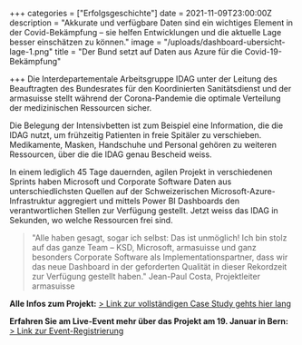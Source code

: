 +++
categories = ["Erfolgsgeschichte"]
date = 2021-11-09T23:00:00Z
description = "Akkurate und verfügbare Daten sind ein wichtiges Element in der Covid-Bekämpfung – sie helfen Entwicklungen und die aktuelle Lage besser einschätzen zu können."
image = "/uploads/dashboard-ubersicht-lage-1.png"
title = "Der Bund setzt auf Daten aus Azure für die Covid-19-Bekämpfung"

+++
Die Interdepartementale Arbeitsgruppe IDAG unter der Leitung des Beauftragten des Bundesrates für den Koordinierten Sanitätsdienst und der armasuisse stellt während der Corona-Pandemie die optimale Verteilung der medizinischen Ressourcen sicher.

Die Belegung der Intensivbetten ist zum Beispiel eine Information, die die IDAG nutzt, um frühzeitig Patienten in freie Spitäler zu verschieben. Medikamente, Masken, Handschuhe und Personal gehören zu weiteren Ressourcen, über die die IDAG genau Bescheid weiss.

In einem lediglich 45 Tage dauernden, agilen Projekt in verschiedenen Sprints haben Microsoft und Corporate Software Daten aus unterschiedlichsten Quellen auf der Schweizerischen Microsoft-Azure-Infrastruktur aggregiert und mittels Power BI Dashboards den verantwortlichen Stellen zur Verfügung gestellt. Jetzt weiss das IDAG in Sekunden, wo welche Ressourcen frei sind.

> "Alle haben gesagt, sogar ich selbst: Das ist unmöglich! Ich bin stolz auf das ganze Team – KSD, Microsoft, armasuisse und ganz besonders Corporate Software als Implementationspartner, dass wir das neue Dashboard in der geforderten Qualität in dieser Rekordzeit zur Verfügung gestellt haben." Jean-Paul Costa, Projektleiter armasuisse

**Alle Infos zum Projekt:** [> Link zur vollständigen Case Study gehts hier lang](https://www.corporatesoftware.ch/success/mit-cloud-daten-gegen-die-pandemie-eine-case-study-zu-moderner-landesverteidigung/ "Link zur Case Study")

**Erfahren Sie am Live-Event mehr über das Projekt am 19. Januar in Bern:** [> Link zur Event-Registrierung](https://forms.office.com/Pages/ResponsePage.aspx?id=QX69K8kCTkuBaDOfkAxDGSlhY0cMwVRMuX4fTKcdUNhUMktVWDRBQzhZRjJSTVNOTzNWRVhVS1lLWC4u "Event-Registrierung")